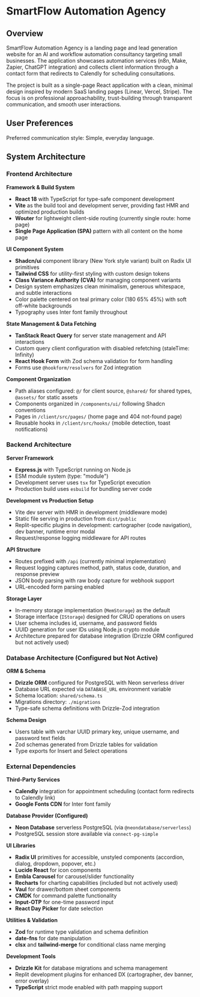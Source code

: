 # SmartFlow Automation Agency

## Overview

SmartFlow Automation Agency is a landing page and lead generation website for an AI and workflow automation consultancy targeting small businesses. The application showcases automation services (n8n, Make, Zapier, ChatGPT integration) and collects client information through a contact form that redirects to Calendly for scheduling consultations.

The project is built as a single-page React application with a clean, minimal design inspired by modern SaaS landing pages (Linear, Vercel, Stripe). The focus is on professional approachability, trust-building through transparent communication, and smooth user interactions.

## User Preferences

Preferred communication style: Simple, everyday language.

## System Architecture

### Frontend Architecture

**Framework & Build System**
- **React 18** with TypeScript for type-safe component development
- **Vite** as the build tool and development server, providing fast HMR and optimized production builds
- **Wouter** for lightweight client-side routing (currently single route: home page)
- **Single Page Application (SPA)** pattern with all content on the home page

**UI Component System**
- **Shadcn/ui** component library (New York style variant) built on Radix UI primitives
- **Tailwind CSS** for utility-first styling with custom design tokens
- **Class Variance Authority (CVA)** for managing component variants
- Design system emphasizes clean minimalism, generous whitespace, and subtle interactions
- Color palette centered on teal primary color (180 65% 45%) with soft off-white backgrounds
- Typography uses Inter font family throughout

**State Management & Data Fetching**
- **TanStack React Query** for server state management and API interactions
- Custom query client configuration with disabled refetching (staleTime: Infinity)
- **React Hook Form** with Zod schema validation for form handling
- Forms use `@hookform/resolvers` for Zod integration

**Component Organization**
- Path aliases configured: `@/` for client source, `@shared/` for shared types, `@assets/` for static assets
- Components organized in `/components/ui/` following Shadcn conventions
- Pages in `/client/src/pages/` (home page and 404 not-found page)
- Reusable hooks in `/client/src/hooks/` (mobile detection, toast notifications)

### Backend Architecture

**Server Framework**
- **Express.js** with TypeScript running on Node.js
- ESM module system (type: "module")
- Development server uses `tsx` for TypeScript execution
- Production build uses `esbuild` for bundling server code

**Development vs Production Setup**
- Vite dev server with HMR in development (middleware mode)
- Static file serving in production from `dist/public`
- Replit-specific plugins in development: cartographer (code navigation), dev banner, runtime error modal
- Request/response logging middleware for API routes

**API Structure**
- Routes prefixed with `/api` (currently minimal implementation)
- Request logging captures method, path, status code, duration, and response preview
- JSON body parsing with raw body capture for webhook support
- URL-encoded form parsing enabled

**Storage Layer**
- In-memory storage implementation (`MemStorage`) as the default
- Storage interface (`IStorage`) designed for CRUD operations on users
- User schema includes id, username, and password fields
- UUID generation for user IDs using Node.js crypto module
- Architecture prepared for database integration (Drizzle ORM configured but not actively used)

### Database Architecture (Configured but Not Active)

**ORM & Schema**
- **Drizzle ORM** configured for PostgreSQL with Neon serverless driver
- Database URL expected via `DATABASE_URL` environment variable
- Schema location: `shared/schema.ts`
- Migrations directory: `./migrations`
- Type-safe schema definitions with Drizzle-Zod integration

**Schema Design**
- Users table with varchar UUID primary key, unique username, and password text fields
- Zod schemas generated from Drizzle tables for validation
- Type exports for Insert and Select operations

### External Dependencies

**Third-Party Services**
- **Calendly** integration for appointment scheduling (contact form redirects to Calendly link)
- **Google Fonts CDN** for Inter font family

**Database Provider (Configured)**
- **Neon Database** serverless PostgreSQL (via `@neondatabase/serverless`)
- PostgreSQL session store available via `connect-pg-simple`

**UI Libraries**
- **Radix UI** primitives for accessible, unstyled components (accordion, dialog, dropdown, popover, etc.)
- **Lucide React** for icon components
- **Embla Carousel** for carousel/slider functionality
- **Recharts** for charting capabilities (included but not actively used)
- **Vaul** for drawer/bottom sheet components
- **CMDK** for command palette functionality
- **Input-OTP** for one-time password input
- **React Day Picker** for date selection

**Utilities & Validation**
- **Zod** for runtime type validation and schema definition
- **date-fns** for date manipulation
- **clsx** and **tailwind-merge** for conditional class name merging

**Development Tools**
- **Drizzle Kit** for database migrations and schema management
- Replit development plugins for enhanced DX (cartographer, dev banner, error overlay)
- **TypeScript** strict mode enabled with path mapping support